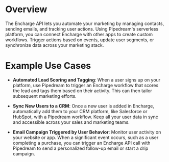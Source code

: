 # Overview

The Encharge API lets you automate your marketing by managing contacts, sending emails, and tracking user actions. Using Pipedream's serverless platform, you can connect Encharge with other apps to create custom workflows. Trigger actions based on events, update user segments, or synchronize data across your marketing stack.

# Example Use Cases

- **Automated Lead Scoring and Tagging**: When a user signs up on your platform, use Pipedream to trigger an Encharge workflow that scores the lead and tags them based on their activity. This can then tailor subsequent marketing efforts.

- **Sync New Users to a CRM**: Once a new user is added in Encharge, automatically add them to your CRM platform, like Salesforce or HubSpot, with a Pipedream workflow. Keep all your user data in sync and accessible across your sales and marketing teams.

- **Email Campaign Triggered by User Behavior**: Monitor user activity on your website or app. When a significant event occurs, such as a user completing a purchase, you can trigger an Encharge API call with Pipedream to send a personalized follow-up email or start a drip campaign.
